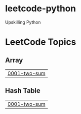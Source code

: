 # leetcode-python
Upskilling Python

<!---LeetCode Topics Start-->
# LeetCode Topics
## Array
|  |
| ------- |
| [0001-two-sum](https://github.com/raviarole063/leetcode-python/tree/master/0001-two-sum) |
## Hash Table
|  |
| ------- |
| [0001-two-sum](https://github.com/raviarole063/leetcode-python/tree/master/0001-two-sum) |
<!---LeetCode Topics End-->